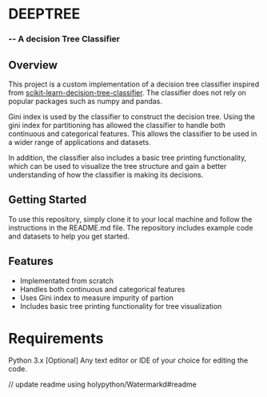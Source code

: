 # DEEPTREE
### -- A decision Tree Classifier

## Overview

This project is a custom implementation of a decision tree classifier inspired from [scikit-learn-decision-tree-classifier](https://scikit-learn.org/stable/modules/generated/sklearn.tree.DecisionTreeClassifier.html). The classifier does not rely on popular packages such as numpy and pandas.

Gini index is used by the classifier to construct the decision tree. Using the gini index for partitioning has allowed the classifier to handle both continuous and categorical features. This allows the classifier to be used in a wider range of applications and datasets.

In addition, the classifier also includes a basic tree printing functionality, which can be used to visualize the tree structure and gain a better understanding of how the classifier is making its decisions.

## Getting Started

To use this repository, simply clone it to your local machine and follow the instructions in the README.md file. The repository includes example code and datasets to help you get started.

## Features

* Implementated from scratch
* Handles both continuous and categorical features
* Uses Gini index to measure impurity of partion
* Includes basic tree printing functionality for tree visualization

# Requirements

Python 3.x
[Optional] Any text editor or IDE of your choice for editing the code.

// update readme using holypython/Watermarkd#readme


